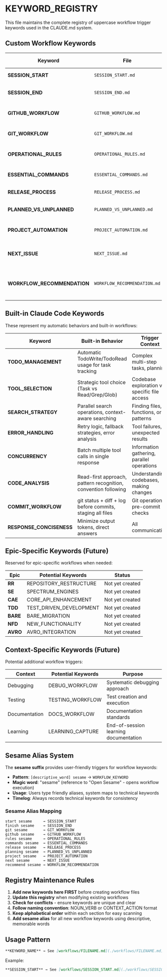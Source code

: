 # KEYWORD_REGISTRY

This file maintains the complete registry of uppercase workflow trigger keywords used in the CLAUDE.md system.

## Custom Workflow Keywords

| Keyword | File | Purpose | Trigger Context | Sesame Alias |
|---------|------|---------|-----------------|--------------|
| **SESSION_START** | `SESSION_START.md` | Time tracking & session initiation | Every new Claude session | `start sesame` |
| **SESSION_END** | `SESSION_END.md` | Session termination & learning capture | End of Claude session | `finish sesame` |
| **GITHUB_WORKFLOW** | `GITHUB_WORKFLOW.md` | Project management & issue lifecycle | GitHub operations, project planning | `github sesame` |
| **GIT_WORKFLOW** | `GIT_WORKFLOW.md` | Branching, commits, releases | Git operations, version releases | `git sesame` |
| **OPERATIONAL_RULES** | `OPERATIONAL_RULES.md` | Development rules framework | Development decisions, coding standards | `rules sesame` |
| **ESSENTIAL_COMMANDS** | `ESSENTIAL_COMMANDS.md` | Core SPL execution commands | SPL platform operations | `commands sesame` |
| **RELEASE_PROCESS** | `RELEASE_PROCESS.md` | GitHub release creation | Creating platform releases | `release sesame` |
| **PLANNED_VS_UNPLANNED** | `PLANNED_VS_UNPLANNED.md` | Work classification strategy | Deciding whether to create issues | `planning sesame` |
| **PROJECT_AUTOMATION** | `PROJECT_AUTOMATION.md` | GraphQL project management automation | GitHub Projects field population, recommendations | `project sesame` |
| **NEXT_ISSUE** | `NEXT_ISSUE.md` | Automated next issue selection workflow | Determining which GitHub issue to work on next | `next sesame` |
| **WORKFLOW_RECOMMENDATION** | `WORKFLOW_RECOMMENDATION.md` | Workflow recommendation system based on historical data | When uncertain which workflow approach to use | `recommend sesame` |

## Built-in Claude Code Keywords

These represent my automatic behaviors and built-in workflows:

| Keyword | Built-in Behavior | Trigger Context |
|---------|------------------|-----------------|
| **TODO_MANAGEMENT** | Automatic TodoWrite/TodoRead usage for task tracking | Complex multi-step tasks, planning |
| **TOOL_SELECTION** | Strategic tool choice (Task vs Read/Grep/Glob) | Codebase exploration vs specific file access |
| **SEARCH_STRATEGY** | Parallel search operations, context-aware searching | Finding files, functions, or patterns |
| **ERROR_HANDLING** | Retry logic, fallback strategies, error analysis | Tool failures, unexpected results |
| **CONCURRENCY** | Batch multiple tool calls in single response | Information gathering, parallel operations |
| **CODE_ANALYSIS** | Read-first approach, pattern recognition, convention following | Understanding codebases, making changes |
| **COMMIT_WORKFLOW** | git status + diff + log before commits, staging all files | Git operations, pre-commit checks |
| **RESPONSE_CONCISENESS** | Minimize output tokens, direct answers | All communication |

## Epic-Specific Keywords (Future)

Reserved for epic-specific workflows when needed:

| Epic | Potential Keywords | Status |
|------|-------------------|--------|
| **RR** | REPOSITORY_RESTRUCTURE | Not yet created |
| **SE** | SPECTRUM_ENGINES | Not yet created |
| **CAE** | CORE_API_ENHANCEMENT | Not yet created |
| **TDD** | TEST_DRIVEN_DEVELOPMENT | Not yet created |
| **BARE** | BARE_MIGRATION | Not yet created |
| **NFD** | NEW_FUNCTIONALITY | Not yet created |
| **AVRO** | AVRO_INTEGRATION | Not yet created |

## Context-Specific Keywords (Future)

Potential additional workflow triggers:

| Context | Potential Keywords | Purpose |
|---------|-------------------|---------|
| Debugging | DEBUG_WORKFLOW | Systematic debugging approach |
| Testing | TESTING_WORKFLOW | Test creation and execution |
| Documentation | DOCS_WORKFLOW | Documentation standards |
| Learning | LEARNING_CAPTURE | End-of-session learning documentation |

## Sesame Alias System

The **sesame suffix** provides user-friendly triggers for workflow keywords:

- **Pattern**: `[descriptive_word] sesame` → `WORKFLOW_KEYWORD`
- **Magic word**: "sesame" (reference to "Open Sesame" - opens workflow execution)
- **Usage**: Users type friendly aliases, system maps to technical keywords
- **Timelog**: Always records technical keywords for consistency

### Sesame Alias Mapping

```
start sesame     → SESSION_START
finish sesame    → SESSION_END  
git sesame       → GIT_WORKFLOW
github sesame    → GITHUB_WORKFLOW
rules sesame     → OPERATIONAL_RULES
commands sesame  → ESSENTIAL_COMMANDS
release sesame   → RELEASE_PROCESS
planning sesame  → PLANNED_VS_UNPLANNED
project sesame   → PROJECT_AUTOMATION
next sesame      → NEXT_ISSUE
recommend sesame → WORKFLOW_RECOMMENDATION
```

## Registry Maintenance Rules

1. **Add new keywords here FIRST** before creating workflow files
2. **Update this registry** when modifying existing workflows
3. **Check for conflicts** - ensure keywords are unique and clear
4. **Follow naming convention**: NOUN_VERB or CONTEXT_ACTION format
5. **Keep alphabetical order** within each section for easy scanning
6. **Add sesame alias** for all new workflow keywords using descriptive, memorable words

## Usage Pattern

```markdown
**KEYWORD_NAME** → See [workflows/FILENAME.md](./workflows/FILENAME.md)
```

Example:
```markdown
**SESSION_START** → See [workflows/SESSION_START.md](./workflows/SESSION_START.md)
```